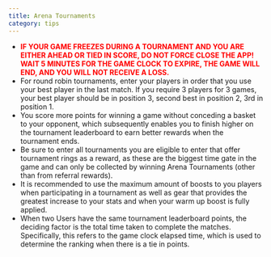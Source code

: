 ```yaml
---
title: Arena Tournaments
category: tips
---
```


* **<span style="color:red">IF YOUR GAME FREEZES DURING A TOURNAMENT AND YOU ARE EITHER AHEAD OR TIED IN SCORE, DO NOT FORCE CLOSE THE APP! WAIT 5 MINUTES FOR THE GAME CLOCK TO EXPIRE, THE GAME WILL END, AND YOU WILL NOT RECEIVE A LOSS.</span>**
* For round robin tournaments, enter your players in order that you use your best player in the last match. If you require 3 players for 3 games, your best player should be in position 3, second best in position 2, 3rd in position 1.
* You score more points for winning a game without conceding a basket to your opponent, which subsequently enables you to finish higher on the tournament leaderboard to earn better rewards when the tournament ends.
* Be sure to enter all tournaments you are eligible to enter that offer tournament rings as a reward, as these are the biggest time gate in the game and can only be collected by winning Arena Tournaments (other than from referral rewards).
* It is recommended to use the maximum amount of boosts to you players when participating in a tournament as well as gear that provides the greatest increase to your stats and when your warm up boost is fully applied.
* When two Users have the same tournament leaderboard points, the deciding factor is the total time taken to complete the matches. Specifically, this refers to the game clock elapsed time, which is used to determine the ranking when there is a tie in points.
